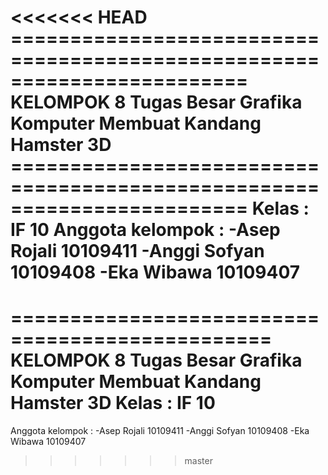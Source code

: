 <<<<<<< HEAD
      ========================================================================
          KELOMPOK 8 Tugas Besar Grafika Komputer Membuat Kandang Hamster 3D
      ========================================================================
	Kelas : IF 10
	Anggota kelompok : 
	-Asep Rojali 10109411
	-Anggi Sofyan 10109408
	-Eka Wibawa 10109407
=======
================================================
KELOMPOK 8
Tugas Besar Grafika Komputer Membuat Kandang Hamster 3D 
Kelas : IF 10
================================================
Anggota kelompok : 
-Asep Rojali 10109411
-Anggi Sofyan 10109408
-Eka Wibawa 10109407
>>>>>>> master


